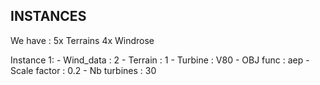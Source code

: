 


INSTANCES
---------

We have :
    5x Terrains
    4x Windrose

Instance 1:
    - Wind_data : 2
    - Terrain   : 1
    - Turbine   : V80
    - OBJ func  : aep
    - Scale factor : 0.2
    - Nb turbines  : 30

